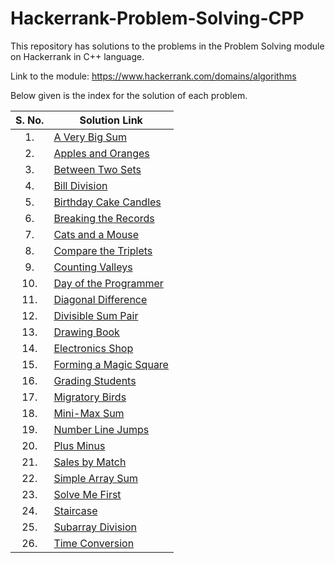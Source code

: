 # Hackerrank-Problem-Solving-CPP
This repository has solutions to the problems in the Problem Solving module on Hackerrank in C++ language.

Link to the module: https://www.hackerrank.com/domains/algorithms

Below given is the index for the solution of each problem.

| S. No.  | Solution Link |
|:---------------:|---------------|
|1.| [A Very Big Sum](https://github.com/niharika1102/Hackerrank-Problem-Solving-CPP/blob/main/A%20Very%20Big%20Sum.cpp)  |
|2.| [Apples and Oranges](https://github.com/niharika1102/Hackerrank-Problem-Solving-CPP/blob/main/Apple%20and%20Orange.cpp)  |
|3.| [Between Two Sets](https://github.com/niharika1102/Hackerrank-Problem-Solving-CPP/blob/main/Between%20Two%20Sets.cpp)|
|4.|[Bill Division](https://github.com/niharika1102/Hackerrank-Problem-Solving-CPP/blob/main/Bill%20Division.cpp)|
|5.| [Birthday Cake Candles](https://github.com/niharika1102/Hackerrank-Problem-Solving-CPP/blob/main/Birthday%20Cake%20Candles.cpp)|
|6.|[Breaking the Records](https://github.com/niharika1102/Hackerrank-Problem-Solving-CPP/blob/main/Breaking%20the%20Records.cpp)|
|7.|[Cats and a Mouse](https://github.com/niharika1102/Hackerrank-Problem-Solving-CPP/blob/main/Cats%20and%20a%20Mouse.cpp)|
|8.|[Compare the Triplets](https://github.com/niharika1102/Hackerrank-Problem-Solving-CPP/blob/main/Compare%20the%20Triplets.cpp)|
|9.|[Counting Valleys](https://github.com/niharika1102/Hackerrank-Problem-Solving-CPP/blob/main/Counting%20Valleys.cpp)|
|10.|[Day of the Programmer](https://github.com/niharika1102/Hackerrank-Problem-Solving-CPP/blob/main/Day%20of%20the%20Programmer.cpp)|
|11.|[Diagonal Difference](https://github.com/niharika1102/Hackerrank-Problem-Solving-CPP/blob/main/Diagonal%20Difference.cpp)|
|12.|[Divisible Sum Pair](https://github.com/niharika1102/Hackerrank-Problem-Solving-CPP/blob/main/Divisible%20Sum%20Pair.cpp)|
|13.|[Drawing Book](https://github.com/niharika1102/Hackerrank-Problem-Solving-CPP/blob/main/Drawing%20Book.cpp)|
|14.|[Electronics Shop](https://github.com/niharika1102/Hackerrank-Problem-Solving-CPP/blob/main/Electronics%20Shop.cpp)|
|15.|[Forming a Magic Square](https://github.com/niharika1102/Hackerrank-Problem-Solving-CPP/blob/main/Forming%20a%20Magic%20Square.cpp)|
|16.|[Grading Students](https://github.com/niharika1102/Hackerrank-Problem-Solving-CPP/blob/main/Grading%20Students.cpp)|
|17.|[Migratory Birds](https://github.com/niharika1102/Hackerrank-Problem-Solving-CPP/blob/main/Migratory%20Birds.cpp)|
|18.|[Mini-Max Sum](https://github.com/niharika1102/Hackerrank-Problem-Solving-CPP/blob/main/Mini-Max%20Sum.cpp)|
|19.|[Number Line Jumps](https://github.com/niharika1102/Hackerrank-Problem-Solving-CPP/blob/main/Number%20Line%20Jumps.cpp)|
|20.|[Plus Minus](https://github.com/niharika1102/Hackerrank-Problem-Solving-CPP/blob/main/Plus%20Minus.cpp)|
|21.|[Sales by Match](https://github.com/niharika1102/Hackerrank-Problem-Solving-CPP/blob/main/Sales%20By%20Match.cpp)|
|22.|[Simple Array Sum](https://github.com/niharika1102/Hackerrank-Problem-Solving-CPP/blob/main/Simple%20Array%20Sum.cpp)|
|23.|[Solve Me First](https://github.com/niharika1102/Hackerrank-Problem-Solving-CPP/blob/main/Solve%20Me%20First.cpp)|
|24.|[Staircase](https://github.com/niharika1102/Hackerrank-Problem-Solving-CPP/blob/main/Staircase.cpp)|
|25.|[Subarray Division](https://github.com/niharika1102/Hackerrank-Problem-Solving-CPP/blob/main/Subarray%20Division.cpp)|
|26.|[Time Conversion](https://github.com/niharika1102/Hackerrank-Problem-Solving-CPP/blob/main/Time%20Conversion.cpp)|
